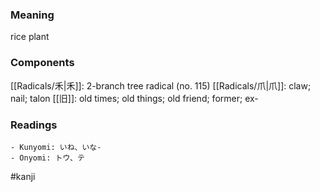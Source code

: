 ### Meaning

rice plant

### Components

[[Radicals/禾|禾]]: 2-branch tree radical (no. 115) [[Radicals/爪|爪]]: claw; nail; talon [[旧]]: old times; old things; old friend; former; ex-

### Readings

```
- Kunyomi: いね、いな-
- Onyomi: トウ、テ
```

#kanji